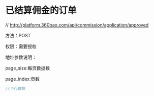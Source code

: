 # 已结算佣金的订单

// http://platform.360bao.com/api/commission/application/approved

方法：POST

权限：需要授权

地址参数说明：

page_size:每页数据数

page_index:页数

```javascript
//下行数据
```

